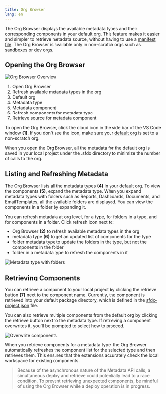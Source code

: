 ```yaml
---
title: Org Browser
lang: en
---
```


The Org Browser displays the available metadata types and their corresponding components in your default org. This feature makes it easier and simpler to retrieve metadata source, without having to use a [manifest file](./en/user-guide/development-models/#create-project-with-manifest). The Org Browser is available only in non-scratch orgs such as sandboxes or dev orgs.

## Opening the Org Browser

![Org Browser Overview](./images/org_browser_overview.png)

1. Open Org Browser
2. Refresh available metadata types in the org
3. Default org
4. Metadata type
5. Metadata component
6. Refresh components for metadata type
7. Retrieve source for metadata component

To open the Org Browser, click the cloud icon in the side bar of the VS Code window **(1)**. If you don't see the icon, make sure your [default org](./en/user-guide/default-org/) is set to a non-scratch org.

When you open the Org Browser, all the metadata for the default org is saved in your local project under the .sfdx directory to minimize the number of calls to the org.

## Listing and Refreshing Metadata

The Org Browser lists all the metadata types **(4)** in your default org. To view the components **(5)**, expand the metadata type. When you expand metadata types with folders such as Reports, Dashboards, Documents, and EmailTemplates, all the available folders are displayed. You can view the components in a folder by expanding it.

You can refresh metadata at org level, for a type, for folders in a type, and for components in a folder. Click refresh icon next to:

- Org Browser **(2)** to refresh available metadata types in the org
- metadata type **(6)** to get an updated list of components for the type
- folder metadata type to update the folders in the type, but not the components in the folder
- folder in a metadata type to refresh the components in it

![Metadata type with folders](./images/org_browser_folders.png)

## Retrieving Components

You can retrieve a component to your local project by clicking the retrieve button **(7)** next to the component name. Currently, the component is retrieved into your default package directory, which is defined in the [sfdx-project.json](./en/getting-started/first-project#the-sfdx-projectjson-file) file.

You can also retrieve multiple components from the default org by clicking the retrieve button next to the metadata type. If retrieving a component overwrites it, you'll be prompted to select how to proceed.

![Overwrite components](./images/overwrite-prompt.png)

When you retrieve components for a metadata type, the Org Browser automatically refreshes the component list for the selected type and then retrieves them. This ensures that the extensions accurately check the local workspace for existing components.

> Because of the asynchronous nature of the Metadata API calls, a simultaneous deploy and retrieve could potentially lead to a race condition. To prevent retrieving unexpected components, be mindful of using the Org Browser while a deploy operation is in progress.
